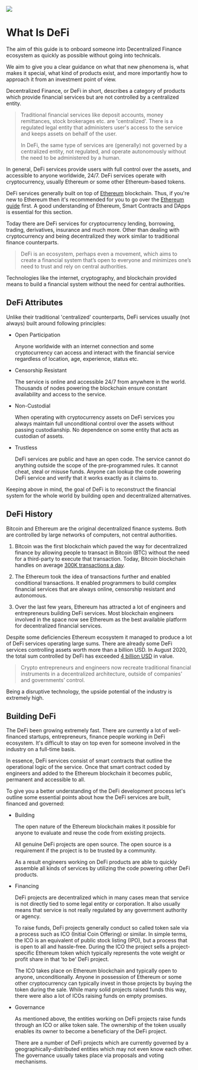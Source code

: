 ![](https://raw.githubusercontent.com/horizontalsystems/blockchain-crypto-guides/master/fundamentals/images/010-main-l.png)

# What Is DeFi

The aim of this guide is to onboard someone into Decentralized Finance ecosystem as quickly as possible without going into technicals.

We aim to give you a clear guidance on what that new phenomena is, what makes it special, what kind of products exist, and more importantly how to approach it from an investment point of view.

Decentralized Finance, or DeFi in short, describes a category of products which provide financial services but are not controlled by a centralized entity.

> Traditional financial services like deposit accounts, money remittances, stock brokerages etc. are 'centralized'. There is a regulated legal entity that administers user's access to the service and keeps assets on behalf of the user. 
>
> In DeFi, the same type of services are (generally) not governed by a centralized entity, not regulated, and operate autonomously without the need to be administered by a human.

In general, DeFi services provide users with full control over the assets, and accessible to anyone worldwide, 24/7. DeFi services operate with cryptocurrency, usually Ethereum or some other Ethereum-based tokens.

DeFi services generally built on top of [Ethereum](/token_guides/ethereum.md) blockchain. Thus, if you're new to Ethereum then it's recommended for you to go over the [Ethereum guide](/token_guides/ethereum.md) first. A good understanding of Ethereum, Smart Contracts and DApps is essential for this section.

Today there are DeFi services for cryptocurrency lending, borrowing, trading, derivatives, insurance and much more. Other than dealing with cryptocurrency and being decentralized they work similar to traditional finance counterparts.

> DeFi is an ecosystem, perhaps even a movement, which aims to create a financial system that’s open to everyone and minimizes one’s need to trust and rely on central authorities.

Technologies like the internet, cryptography, and blockchain provided means to build a financial system without the need for central authorities.

## DeFi Attributes

Unlike their traditional 'centralized' counterparts, DeFi services usually (not always) built around following principles:

- Open Participation

    Anyone worldwide with an internet connection and some cryptocurrency can access and interact with the financial service regardless of location, age, experience, status etc. 
    
- Censorship Resistant

    The service is online and accessible 24/7 from anywhere in the world. Thousands of nodes powering the blockchain ensure constant availability and access to the service.

- Non-Custodial

    When operating with cryptocurrency assets on DeFi services you always maintain full unconditional control over the assets without passing custodianship. No dependence on some entity that acts as custodian of assets.
    
- Trustless

    DeFi services are public and have an open code. The service cannot do anything outside the scope of the pre-programmed rules. It cannot cheat, steal or misuse funds. Anyone can lookup the code powering DeFi service and verify that it works exactly as it claims to.
    
Keeping above in mind, the goal of DeFi is to reconstruct the financial system for the whole world by building open and decentralized alternatives.
    
## DeFi History

Bitcoin and Ethereum are the original decentralized finance systems. Both are controlled by large networks of computers, not central authorities. 

1. Bitcoin was the first blockchain which paved the way for decentralized finance by allowing people to transact in Bitcoin (BTC) without the need for a third-party to execute that transaction. Today, Bitcoin blockchain handles on average [300K transactions a day](https://bitinfocharts.com/comparison/bitcoin-transactions.html#1y).

2. The Ethereum took the idea of transactions further and enabled conditional transactions. It enabled programmers to build complex financial services that are always online, censorship resistant and autonomous. 

3. Over the last few years, Ethereum has attracted a lot of engineers and entrepreneurs building DeFi services. Most blockchain engineers involved in the space now see Ethereum as the best available platform for decentralized financial services.

Despite some deficiencies Ethereum ecosystem it managed to produce a lot of DeFi services operating large sums. There are already some DeFi services controlling assets worth more than a billion USD. In August 2020, the total sum controlled by DeFi has exceeded [4 billion USD](https://defipulse.com) in value.

> Crypto entrepreneurs and engineers now recreate traditional financial instruments in a decentralized architecture, outside of companies’ and governments’ control.

Being a disruptive technology, the upside potential of the industry is extremely high.

## Building DeFi

The DeFi been growing extremely fast. There are currently a lot of well-financed startups, entrepreneurs, finance people working in DeFi ecosystem. It's difficult to stay on top even for someone involved in the industry on a full-time basis.
 
In essence, DeFi services consist of smart contracts that outline the operational logic of the service. Once that smart contract coded by engineers and added to the Ethereum blockchain it becomes public, permanent and accessible to all.

To give you a better understanding of the DeFi development process let's outline some essential points about how the DeFi services are built, financed and governed:

- Building

    The open nature of the Ethereum blockchain makes it possible for anyone to evaluate and reuse the code from existing projects.

    All genuine DeFi projects are open source. The open source is a requirement if the project is to be trusted by a community.
        
    As a result engineers working on DeFi products are able to quickly assemble all kinds of services by utilizing the code powering other DeFi products.
   
- Financing

    DeFi projects are decentralized which in many cases mean that service is not directly tied to some legal entity or corporation. It also usually means that service is not really regulated by any government authority or agency.

    To raise funds, DeFi projects generally conduct so called token sale via a process such as ICO (Initial Coin Offering) or similar. In simple terms, the ICO is an equivalent of public stock listing (IPO), but a process that is open to all and hassle-free. During the ICO the project sells a project-specific Ethereum token which typically represents the vote weight or profit share in that 'to be' DeFi project. 
    
    The ICO takes place on Ethereum blockchain and typically open to anyone, unconditionally. Anyone in possession of Ethereum or some other cryptocurrency can typically invest in those projects by buying the token during the sale. While many solid projects raised funds this way, there were also a lot of ICOs raising funds on empty promises.

- Governance

    As mentioned above, the entities working on DeFi projects raise funds through an ICO or alike token sale. The ownership of the token usually enables its owner to become a beneficiary of the DeFi project.
    
    There are a number of DeFi projects which are currently governed by a geographically-distributed entities which may not even know each other. The governance usually takes place via proposals and voting mechanisms.
